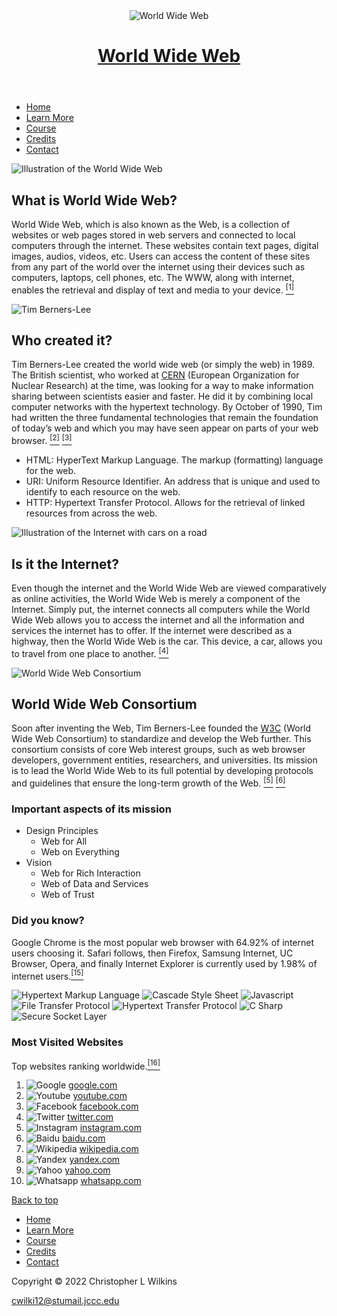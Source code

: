 
<!DOCTYPE html>
<!-- Christopher Wilkins - 12/07/21 -->
<!--final1.html - styles/styles.css-->
<html lang="en">
<head>
    <title>World Wide Web</title>
    <meta charset="utf-8">
    <meta name="viewport" content="width=device-width, initial-scale=1.0">
    <link href="../styles/styles.css" rel="stylesheet" media="screen">
    <link href="../styles/print.css" rel="stylesheet" media="print">
    <link href="../images/favicon.ico" rel="icon" type="image/x-icon">
</head>
<body>
    <div id="wrapper">
    <header id="top">
        <img src="../images/logo.png" alt="World Wide Web">
        <h1><a href="final1.html">World Wide Web</a></h1>
    </header>
    <nav>
        <ul>
            <li id="navhighlight"><a href="final1.html">Home</a></li>
            <li><a href="final2.html">Learn More</a></li>
            <li><a href="final3.html">Course</a></li>
            <li><a href="final4.html">Credits</a></li>
            <li><a href="final5.html">Contact</a></li>
        </ul>
    </nav>
    <main>
        <section>
            <img class="floatright" src="../images/worldwideweb.png" alt="Illustration of the World Wide Web">
            <h2>What is World Wide Web?</h2>
            <p>
                World Wide Web, which is also known as the Web, is a collection of websites or web pages stored in web 
                servers and connected to local computers through the internet. These websites contain text pages, 
                digital images, audios, videos, etc. Users can access the content of these sites from any part of 
                the world over the internet using their devices such as computers, laptops, cell phones, etc. 
                The WWW, along with internet, enables the retrieval and display of text and media to your device.
                <a href="../project/final4.html#1"><sup>[1]</sup></a>
            </p>
        </section>
        <section>
            <img class="floatleft" src="../images/timberners.png" alt="Tim Berners-Lee">
            <h2>Who created it?</h2>
            <p>
                Tim Berners-Lee created the world wide web (or simply the web) in 1989. The British scientist, 
                who worked at <a href="https://home.cern/">CERN</a> (European Organization for Nuclear Research) at the time, was looking for a 
                way to make information sharing between scientists easier and faster. He did it by combining 
                local computer networks with the hypertext technology. By October of 1990, Tim had written 
                the three fundamental technologies that remain the foundation of today’s web and which you 
                may have seen appear on parts of your web browser.
                <a href="../project/final4.html#2"><sup>[2]</sup></a>
                <a href="../project/final4.html#3"><sup>[3]</sup></a>
            </p>
            <ul>
                <li><span class="spanbold">HTML:</span> HyperText Markup Language. The markup (formatting) language for the web.</li>
                <li><span class="spanbold">URI:</span> Uniform Resource Identifier. An address that is unique and used to identify to 
                    each resource on the web.</li>
                <li><span class="spanbold">HTTP:</span> Hypertext Transfer Protocol. Allows for the retrieval of linked resources from across the web.
                </li>
            </ul>
        </section>
        <section>
            <img class="floatright" src="../images/internethighway.png" alt="Illustration of the Internet with cars on a road">
            <h2>Is it the Internet?</h2>
            <p>
                Even though the internet and the World Wide Web are viewed comparatively as online activities, 
                the World Wide Web is merely a component of the Internet. Simply put, the internet connects all 
                computers while the World Wide Web allows you to access the internet and all the information 
                and services the internet has to offer. If the internet were described as a highway, then 
                the World Wide Web is the car. This device, a car, allows you to travel from one place to 
                another.
                <a href="../project/final4.html#4"><sup>[4]</sup></a>
            </p>
        </section>
        <section class="newpage">
            <img class="floatleft" src="../images/w3c.png" alt="World Wide Web Consortium">
            <h2>World Wide Web Consortium</h2>
            <p>
                Soon after inventing the Web, Tim Berners-Lee founded the <a href="https://www.w3.org/">W3C</a> (World Wide Web Consortium) to standardize 
                and develop the Web further. This consortium consists of core Web interest groups, such as web browser developers, 
                government entities, researchers, and universities. Its mission is to lead the World Wide Web to its full potential 
                by developing protocols and guidelines that ensure the long-term growth of the Web.
                <a href="../project/final4.html#5"><sup>[5]</sup></a>
                <a href="../project/final4.html#6"><sup>[6]</sup></a>
            </p>
            <section>
                <h3>Important aspects of its mission</h3>
                <ul>
                    <li><span class="spanbold">Design Principles</span>
                        <ul>
                            <li>Web for All</li>
                            <li>Web on Everything</li>
                        </ul>
                    </li>
                    <li><span class="spanbold">Vision</span>
                        <ul>
                            <li>Web for Rich Interaction</li>
                            <li>Web of Data and Services</li>
                            <li>Web of Trust</li>
                        </ul>
                    </li>
                </ul>
            </section>
        </section>
    </main>
    <div id="sidediv">
        <aside>
            <h3>Did you know?</h3>
            <p>
                Google Chrome is the most popular web browser with 64.92% of internet users choosing it. 
                Safari follows, then Firefox, Samsung Internet, UC Browser, Opera, and finally Internet 
                Explorer is currently used by 1.98% of internet users.<a href="../project/final4.html#15"><sup>[15]</sup></a>
            </p>
            <div class="imagegroup">
                <img src="../images/chrome.png" alt="Hypertext Markup Language">
                <img src="../images/safari.png" alt="Cascade Style Sheet">
                <img src="../images/firefox.png" alt="Javascript">
                <img src="../images/samsung.png" alt="File Transfer Protocol">
                <img src="../images/ucbrowser.png" alt="Hypertext Transfer Protocol">
                <img src="../images/opera.png" alt="C Sharp">
                <img src="../images/explorer.png" alt="Secure Socket Layer">
            </div>
        </aside>
        <aside>
            <h3>Most Visited Websites</h3>
            <p>Top websites ranking worldwide.<a href="../project/final4.html#16"><sup>[16]</sup></a></p>
            <ol>
                <li><img src="../images/googleicon.png" alt="Google">
                    <a href="https://www.google.com/">google.com</a></li>
                <li><img src="../images/youtubeicon.png" alt="Youtube">
                    <a href="https://www.youtube.com/">youtube.com</a></li>
                <li><img src="../images/facebookicon.png" alt="Facebook">
                    <a href="https://www.facebook.com/">facebook.com</a></li>
                <li><img src="../images/twittericon.png" alt="Twitter">
                    <a href="https://www.twitter.com/">twitter.com</a></li>
                <li><img src="../images/instagramicon.png" alt="Instagram">
                    <a href="https://www.instagram.com/">instagram.com</a></li>
                <li><img src="../images/baiduicon.png" alt="Baidu">
                    <a href="https://www.baidu.com/">baidu.com</a></li>
                <li><img src="../images/wikipediaicon.png" alt="Wikipedia">
                    <a href="https://www.wikipedia.com/">wikipedia.com</a></li>
                <li><img src="../images/yandexicon.png" alt="Yandex">
                    <a href="https://www.yandex.com/">yandex.com</a></li>
                <li><img src="../images/yahooicon.png" alt="Yahoo">
                    <a href="https://www.yahoo.com/">yahoo.com</a></li>
                <li><img src="../images/whatsappicon.png" alt="Whatsapp">
                    <a href="https://www.whatsapp.com/">whatsapp.com</a></li>
            </ol>
        </aside>
    </div>
    <div id="backtop">
        <a href="#top">Back to top</a>
    </div>
    <footer>
        <nav>
            <ul>
                <li><a href="final1.html">Home</a></li>
                <li><a href="final2.html">Learn More</a></li>
                <li><a href="final3.html">Course</a></li>
                <li><a href="final4.html">Credits</a></li>
                <li><a href="final5.html">Contact</a></li>
            </ul>
        </nav>
        <p>Copyright &copy; 2022 Christopher L Wilkins</p>
        <a href="mailto:cwilki12@stumail.jccc.edu">cwilki12@stumail.jccc.edu</a>
    </footer>
    </div> <!-- end of wrapper  -->
</body>
</html>
